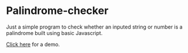 # Palindrome-checker

<p>Just a simple program to check whether an inputed string or number is a palindrome built using basic Javascript.</p>
<p><a href="https://codepen.io/nootuff/pen/eYJZKge">Click here</a> for a demo.</p>
